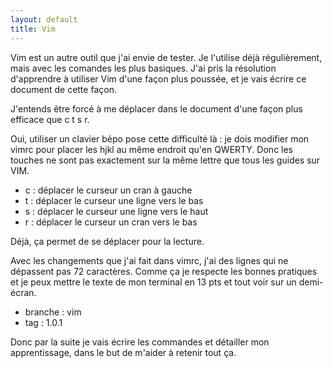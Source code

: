 ```yaml
---
layout: default
title: Vim
---
```


Vim est un autre outil que j'ai envie de tester. Je l'utilise déjà
régulièrement, mais avec les comandes les plus basiques. J'ai pris la
résolution d'apprendre à utiliser Vim d'une façon plus poussée, et je
vais écrire ce document de cette façon. 

J'entends être forcé à me déplacer dans le document d'une façon plus
efficace que c t s r.

Oui, utiliser un clavier bépo pose cette difficulté là : je dois
modifier mon vimrc pour placer les hjkl au même endroit qu'en QWERTY.
Donc les touches ne sont pas exactement sur la même lettre que tous les
guides sur VIM.

* c : déplacer le curseur un cran à gauche
* t : déplacer le curseur une ligne vers le bas
* s : déplacer le curseur une ligne vers le haut
* r : déplacer le curseur un cran vers le bas

Déjà, ça permet de se déplacer pour la lecture.

Avec les changements que j'ai fait dans vimrc, j'ai des lignes qui ne
dépassent pas 72 caractères. Comme ça je respecte les bonnes pratiques
et je peux mettre le texte de mon terminal en 13 pts et tout voir sur un
demi-écran. 

* branche : vim
* tag : 1.0.1

Donc par la suite je vais écrire les commandes et détailler mon
apprentissage, dans le but de m'aider à retenir tout ça.

